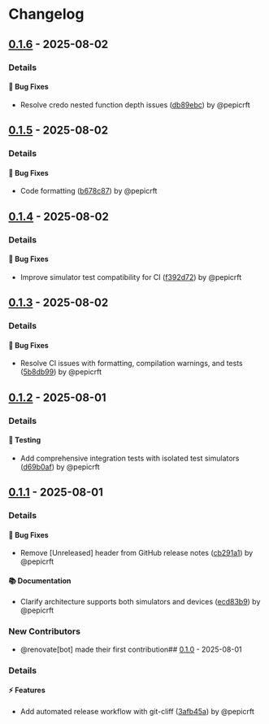 # Changelog

## [0.1.6](https://github.com/tuist/orchard/releases/tag/v0.1.6) - 2025-08-02
### Details


#### 🐛 Bug Fixes
- Resolve credo nested function depth issues ([db89ebc](https://github.com/tuist/orchard/commit/db89ebcbb2cb90c994f7911118f8d353aeaea2dc)) by @pepicrft
## [0.1.5](https://github.com/tuist/orchard/releases/tag/v0.1.5) - 2025-08-02
### Details


#### 🐛 Bug Fixes
- Code formatting ([b678c87](https://github.com/tuist/orchard/commit/b678c87449c248b5b10453e8ab532f03d734b7db)) by @pepicrft
## [0.1.4](https://github.com/tuist/orchard/releases/tag/v0.1.4) - 2025-08-02
### Details


#### 🐛 Bug Fixes
- Improve simulator test compatibility for CI ([f392d72](https://github.com/tuist/orchard/commit/f392d72dc7780cbb4b9dcc99ab129c23f0407f07)) by @pepicrft
## [0.1.3](https://github.com/tuist/orchard/releases/tag/v0.1.3) - 2025-08-02
### Details


#### 🐛 Bug Fixes
- Resolve CI issues with formatting, compilation warnings, and tests ([5b8db99](https://github.com/tuist/orchard/commit/5b8db9967a0e1572852bccda052ca8bf6a34c63c)) by @pepicrft
## [0.1.2](https://github.com/tuist/orchard/releases/tag/v0.1.2) - 2025-08-01
### Details


#### 🧪 Testing
- Add comprehensive integration tests with isolated test simulators ([d69b0af](https://github.com/tuist/orchard/commit/d69b0afa1f39d2890bb78576ac93f445d2082476)) by @pepicrft
## [0.1.1](https://github.com/tuist/orchard/releases/tag/v0.1.1) - 2025-08-01
### Details


#### 🐛 Bug Fixes
- Remove [Unreleased] header from GitHub release notes ([cb291a1](https://github.com/tuist/orchard/commit/cb291a1daca08e5d28a6819bf80febca225a9baa)) by @pepicrft

#### 📚 Documentation
- Clarify architecture supports both simulators and devices ([ecd83b9](https://github.com/tuist/orchard/commit/ecd83b9c7f693b63e6d3e63105d037277f6ab875)) by @pepicrft
### New Contributors
* @renovate[bot] made their first contribution## [0.1.0](https://github.com/tuist/orchard/releases/tag/v0.1.0) - 2025-08-01
### Details


#### ⚡ Features
- Add automated release workflow with git-cliff ([3afb45a](https://github.com/tuist/orchard/commit/3afb45ab162f5f99a1adfde117d187f0026d7bea)) by @pepicrft
<!-- generated by git-cliff -->
